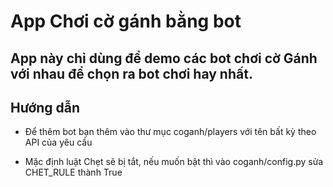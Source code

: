 # App Chơi cờ gánh bằng bot
App này chỉ dùng để demo các bot chơi cờ Gánh với nhau để chọn ra
bot chơi hay nhất.
----
## Hướng dẫn
- Để thêm bot bạn thêm vào thư mục coganh/players với tên bất kỳ theo API của
yêu cầu

- Mặc định luật Chẹt sẽ bị tắt, nếu muốn bật thì vào coganh/config.py sửa
CHET_RULE thành True